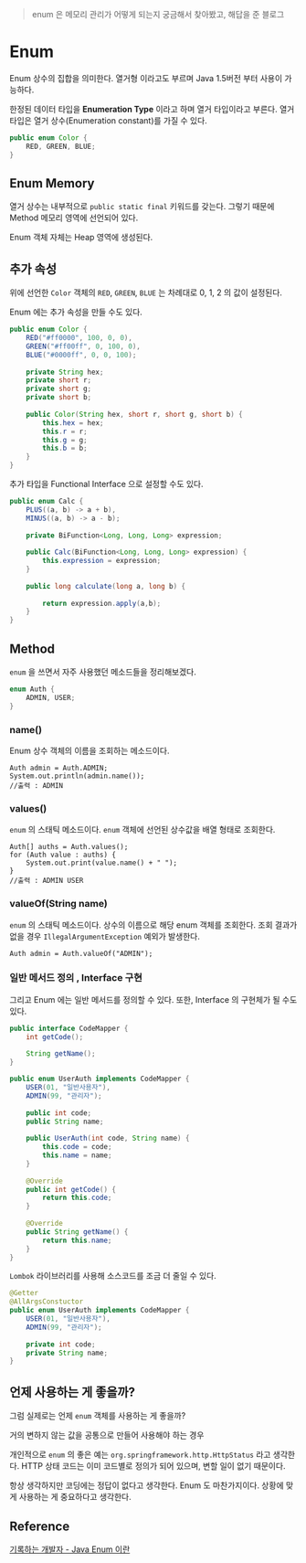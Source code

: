 > enum 은 메모리 관리가 어떻게 되는지 궁금해서 찾아봤고, 해답을 준 블로그

# Enum

Enum 상수의 집합을 의미한다.
열거형 이라고도 부르며 Java 1.5버전 부터 사용이 가능하다.

한정된 데이터 타입을 **Enumeration Type** 이라고 하며 열거 타입이라고 부른다.
열거 타입은 열거 상수(Enumeration constant)를 가질 수 있다.

```java
public enum Color {
    RED, GREEN, BLUE;
}
```

## Enum Memory

열거 상수는 내부적으로 ```public static final``` 키워드를 갖는다. 그렇기 때문에 Method 메모리 영역에 선언되어 있다.

Enum 객체 자체는 Heap 영역에 생성된다.

## 추가 속성

위에 선언한 ```Color``` 객체의 ```RED```, ```GREEN```, ```BLUE``` 는 차례대로 0, 1, 2 의 값이 설정된다.

Enum 에는 추가 속성을 만들 수도 있다.

```java
public enum Color {
    RED("#ff0000", 100, 0, 0),
    GREEN("#ff00ff", 0, 100, 0),
    BLUE("#0000ff", 0, 0, 100);
    
    private String hex;
    private short r;
    private short g;
    private short b;
    
    public Color(String hex, short r, short g, short b) {
        this.hex = hex;
        this.r = r;
        this.g = g;
        this.b = b;
    }
}
```

추가 타입을 Functional Interface 으로 설정할 수도 있다.

```java
public enum Calc {
    PLUS((a, b) -> a + b),
    MINUS((a, b) -> a - b);
    
    private BiFunction<Long, Long, Long> expression;
    
    public Calc(BiFunction<Long, Long, Long> expression) {
        this.expression = expression;
    }
    
    public long calculate(long a, long b) {
        
        return expression.apply(a,b);
    }
}
```


## Method

```enum``` 을 쓰면서 자주 사용했던 메소드들을 정리해보겠다.

```java
enum Auth {
    ADMIN, USER;
}
```

### name()

Enum 상수 객체의 이름을 조회하는 메소드이다.

```
Auth admin = Auth.ADMIN;
System.out.println(admin.name());
//출력 : ADMIN
```

### values()

```enum``` 의 스태틱 메소드이다.  ```enum``` 객체에 선언된 상수값을 배열 형태로 조회한다.

```
Auth[] auths = Auth.values();
for (Auth value : auths) {
    System.out.print(value.name() + " ");
}
//출력 : ADMIN USER
```

### valueOf(String name)

```enum``` 의 스태틱 메소드이다. 상수의 이름으로 해당 enum 객체를 조회한다. 
조회 결과가 없을 경우 ```IllegalArgumentException``` 예외가 발생한다.

```
Auth admin = Auth.valueOf("ADMIN");
```


### 일반 메서드 정의 , Interface 구현

그리고 Enum 에는 일반 메서드를 정의할 수 있다. 또한, Interface 의 구현체가 될 수도 있다.

```java
public interface CodeMapper {
    int getCode();
    
    String getName();
}
```

```java
public enum UserAuth implements CodeMapper {
    USER(01, "일반사용자"),
    ADMIN(99, "관리자");
    
    public int code;
    public String name;
    
    public UserAuth(int code, String name) {
        this.code = code;
        this.name = name;
    }
    
    @Override
    public int getCode() {
        return this.code;
    }
    
    @Override
    public String getName() {
        return this.name;
    }
}
```

```Lombok``` 라이브러리를 사용해 소스코드를 조금 더 줄일 수 있다.

```java
@Getter
@AllArgsConstuctor
public enum UserAuth implements CodeMapper {
    USER(01, "일반사용자"),
    ADMIN(99, "관리자");
    
    private int code;
    private String name;
}
```

## 언제 사용하는 게 좋을까?

그럼 실제로는 언제 ```enum``` 객체를 사용하는 게 좋을까?

거의 변하지 않는 값을 공통으로 만들어 사용해야 하는 경우

개인적으로 ```enum``` 의 좋은 예는 ```org.springframework.http.HttpStatus``` 라고 생각한다.
HTTP 상태 코드는 이미 코드별로 정의가 되어 있으며, 변할 일이 없기 때문이다. 




항상 생각하지만 코딩에는 정답이 없다고 생각한다. Enum 도 마찬가지이다. 상황에 맞게 사용하는 게 중요하다고 생각한다.


## Reference

[기록하는 개발자 - Java Enum 이란](https://honbabzone.com/java/java-enum/)